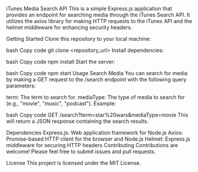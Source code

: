 iTunes Media Search API
This is a simple Express.js application that provides an endpoint for searching media through the iTunes Search API. It utilizes the axios library for making HTTP requests to the iTunes API and the helmet middleware for enhancing security headers.

Getting Started
Clone this repository to your local machine:

bash
Copy code
git clone <repository_url>
Install dependencies:

bash
Copy code
npm install
Start the server:

bash
Copy code
npm start
Usage
Search Media
You can search for media by making a GET request to the /search endpoint with the following query parameters:

term: The term to search for.
mediaType: The type of media to search for (e.g., "movie", "music", "podcast").
Example:

bash
Copy code
GET /search?term=star%20wars&mediaType=movie
This will return a JSON response containing the search results.

Dependencies
Express.js: Web application framework for Node.js
Axios: Promise-based HTTP client for the browser and Node.js
Helmet: Express.js middleware for securing HTTP headers
Contributing
Contributions are welcome! Please feel free to submit issues and pull requests.

License
This project is licensed under the MIT License.
